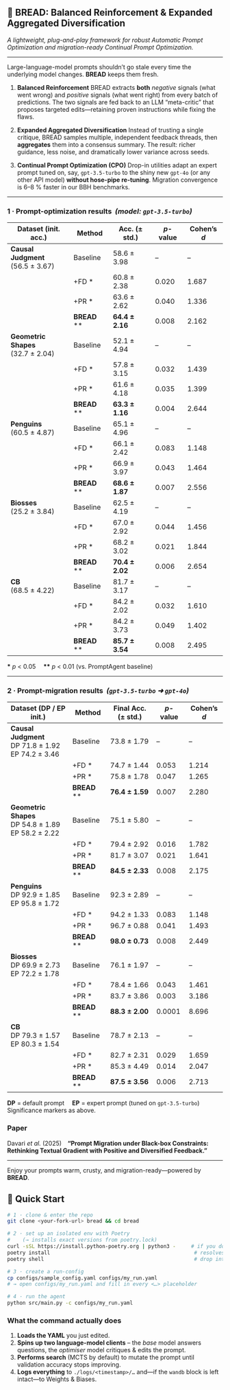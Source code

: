 ## 🍞 BREAD: Balanced Reinforcement & Expanded Aggregated Diversification

*A lightweight, plug-and-play framework for robust Automatic Prompt Optimization and migration-ready Continual Prompt Optimization.*

---

Large-language-model prompts shouldn’t go stale every time the underlying model changes. **BREAD** keeps them fresh.

1. **Balanced Reinforcement**
   BREAD extracts **both** *negative* signals (what went wrong) and *positive* signals (what went right) from every batch of predictions. The two signals are fed back to an LLM “meta-critic” that proposes targeted edits—retaining proven instructions while fixing the flaws.

2. **Expanded Aggregated Diversification**
   Instead of trusting a single critique, BREAD samples multiple, independent feedback threads, then **aggregates** them into a consensus summary. The result: richer guidance, less noise, and dramatically lower variance across seeds.

3. **Continual Prompt Optimization (CPO)**
   Drop-in utilities adapt an expert prompt tuned on, say, `gpt-3.5-turbo` to the shiny new `gpt-4o` (or any other API model) **without hose-pipe re-tuning**. Migration convergence is 6–8 % faster in our BBH benchmarks.

---

### 1 · Prompt-optimization results  *(model: `gpt-3.5-turbo`)*

| Dataset (init. acc.)                  | Method         | Acc. (± std.)   | *p*-value | Cohen’s *d* |
| ------------------------------------- | -------------- | --------------- | --------- | ----------- |
| **Causal Judgment**<br>(56.5 ± 3.67)  | Baseline       | 58.6 ± 3.98     | –         | –           |
|                                       | +FD \*         | 60.8 ± 2.38     | 0.020     | 1.687       |
|                                       | +PR \*         | 63.6 ± 2.62     | 0.040     | 1.336       |
|                                       | **BREAD** \*\* | **64.4 ± 2.16** | 0.008     | 2.162       |
| **Geometric Shapes**<br>(32.7 ± 2.04) | Baseline       | 52.1 ± 4.94     | –         | –           |
|                                       | +FD \*         | 57.8 ± 3.15     | 0.032     | 1.439       |
|                                       | +PR \*         | 61.6 ± 4.18     | 0.035     | 1.399       |
|                                       | **BREAD** \*\* | **63.3 ± 1.16** | 0.004     | 2.644       |
| **Penguins**<br>(60.5 ± 4.87)         | Baseline       | 65.1 ± 4.96     | –         | –           |
|                                       | +FD \*         | 66.1 ± 2.42     | 0.083     | 1.148       |
|                                       | +PR \*         | 66.9 ± 3.97     | 0.043     | 1.464       |
|                                       | **BREAD** \*\* | **68.6 ± 1.87** | 0.007     | 2.556       |
| **Biosses**<br>(25.2 ± 3.84)          | Baseline       | 62.5 ± 4.19     | –         | –           |
|                                       | +FD \*         | 67.0 ± 2.92     | 0.044     | 1.456       |
|                                       | +PR \*         | 68.2 ± 3.02     | 0.021     | 1.844       |
|                                       | **BREAD** \*\* | **70.4 ± 2.02** | 0.006     | 2.654       |
| **CB**<br>(68.5 ± 4.22)               | Baseline       | 81.7 ± 3.17     | –         | –           |
|                                       | +FD \*         | 84.2 ± 2.02     | 0.032     | 1.610       |
|                                       | +PR \*         | 84.2 ± 3.73     | 0.049     | 1.402       |
|                                       | **BREAD** \*\* | **85.7 ± 3.54** | 0.008     | 2.495       |

**\*** *p* < 0.05  **\*\*** *p* < 0.01 (vs. PromptAgent baseline)

---

### 2 · Prompt-migration results  *(`gpt-3.5-turbo` ➜ `gpt-4o`)*

| Dataset (DP / EP init.)                                  | Method         | Final Acc. (± std.) | *p*-value | Cohen’s *d* |
| -------------------------------------------------------- | -------------- | ------------------- | --------- | ----------- |
| **Causal Judgment**<br>DP 71.8 ± 1.92<br>EP 74.2 ± 3.46  | Baseline       | 73.8 ± 1.79         | –         | –           |
|                                                          | +FD \*         | 74.7 ± 1.44         | 0.053     | 1.214       |
|                                                          | +PR \*         | 75.8 ± 1.78         | 0.047     | 1.265       |
|                                                          | **BREAD** \*\* | **76.4 ± 1.59**     | 0.007     | 2.280       |
| **Geometric Shapes**<br>DP 54.8 ± 1.89<br>EP 58.2 ± 2.22 | Baseline       | 75.1 ± 5.80         | –         | –           |
|                                                          | +FD \*         | 79.4 ± 2.92         | 0.016     | 1.782       |
|                                                          | +PR \*         | 81.7 ± 3.07         | 0.021     | 1.641       |
|                                                          | **BREAD** \*\* | **84.5 ± 2.33**     | 0.008     | 2.175       |
| **Penguins**<br>DP 92.9 ± 1.85<br>EP 95.8 ± 1.72         | Baseline       | 92.3 ± 2.89         | –         | –           |
|                                                          | +FD \*         | 94.2 ± 1.33         | 0.083     | 1.148       |
|                                                          | +PR \*         | 96.7 ± 0.88         | 0.041     | 1.493       |
|                                                          | **BREAD** \*\* | **98.0 ± 0.73**     | 0.008     | 2.449       |
| **Biosses**<br>DP 69.9 ± 2.73<br>EP 72.2 ± 1.78          | Baseline       | 76.1 ± 1.97         | –         | –           |
|                                                          | +FD \*         | 78.4 ± 1.66         | 0.043     | 1.461       |
|                                                          | +PR \*         | 83.7 ± 3.86         | 0.003     | 3.186       |
|                                                          | **BREAD** \*\* | **88.3 ± 2.00**     | 0.0001    | 8.696       |
| **CB**<br>DP 79.3 ± 1.57<br>EP 80.3 ± 1.54               | Baseline       | 78.7 ± 2.13         | –         | –           |
|                                                          | +FD \*         | 82.7 ± 2.31         | 0.029     | 1.659       |
|                                                          | +PR \*         | 85.3 ± 4.49         | 0.014     | 2.047       |
|                                                          | **BREAD** \*\* | **87.5 ± 3.56**     | 0.006     | 2.713       |

**DP** = default prompt  **EP** = expert prompt (tuned on `gpt-3.5-turbo`)
Significance markers as above.


### Paper

Davari *et al.* (2025) **“Prompt Migration under Black-box Constraints: Rethinking Textual Gradient with Positive and Diversified Feedback.”**
<!-- If you use BREAD, please cite the paper: -->

---

Enjoy your prompts warm, crusty, and migration-ready—powered by **BREAD**.



## 🚀 Quick Start

```bash
# 1 · clone & enter the repo
git clone <your-fork-url> bread && cd bread

# 2 · set up an isolated env with Poetry
#    (→ installs exact versions from poetry.lock)
curl -sSL https://install.python-poetry.org | python3 -     # if you don’t have it
poetry install                                               # resolves & installs deps
poetry shell                                                 # drop into the venv

# 3 · create a run-config
cp configs/sample_config.yaml configs/my_run.yaml
# → open configs/my_run.yaml and fill in every <…> placeholder

# 4 · run the agent
python src/main.py -c configs/my_run.yaml
````

### What the command actually does

1. **Loads the YAML** you just edited.
2. **Spins up two language-model clients**
   – the *base* model answers questions, the *optimiser* model critiques & edits the prompt.
3. **Performs search** (MCTS by default) to mutate the prompt until validation accuracy stops improving.
4. **Logs everything** to `./logs/<timestamp>/…` and—if the `wandb` block is left intact—to Weights & Biases.